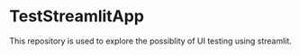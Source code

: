 # TestStreamlitApp
This repository is used to explore the possiblity of UI testing using streamlit. 
